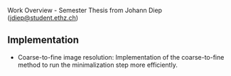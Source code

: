 Work Overview - Semester Thesis from Johann Diep (jdiep@student.ethz.ch)


Implementation
------------

* Coarse-to-fine image resolution: Implementation of the coarse-to-fine method to run the minimalization step more efficiently.
